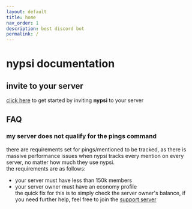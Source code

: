 ```yaml
---
layout: default
title: home
nav_order: 1
description: best discord bot
permalink: /
---
```


# nypsi documentation

## invite to your server

[click here](http://invite.nypsi.xyz) to get started by inviting **nypsi** to your server

## FAQ

### my server does not qualify for the pings command

there are requirements set for pings/mentioned to be tracked, 
as there is massive performance issues when nypsi tracks every mention on every server, no matter how much they use nypsi.<br />
the requirements are as follows:
 - your server must have less than 150k members
 - your server owner must have an economy profile <br />
the quick fix for this is to simply check the server owner's balance, if you need further help, feel free to join the [support server](https://discord.gg/hJTDNST)